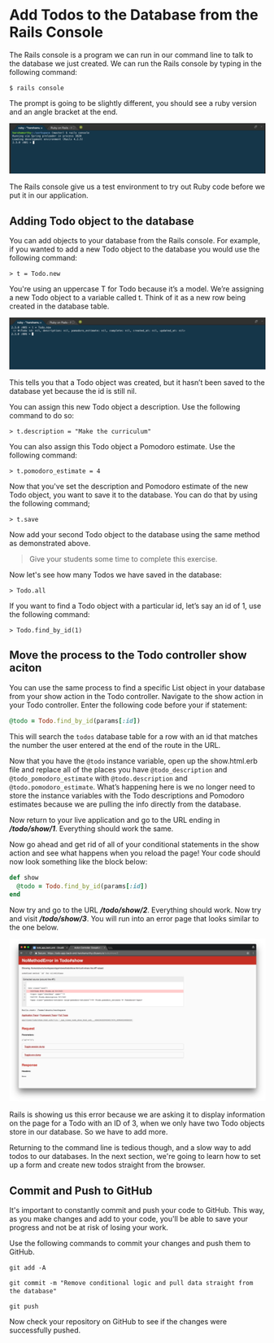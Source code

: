 # Add Todos to the Database from the Rails Console
The Rails console is a program we can run in our command line to talk to the database we just created. We can run the Rails console by typing in the following command:
```shell
$ rails console
```

The prompt is going to be slightly different, you should see a ruby version and an angle bracket at the end.

![Rails Console](/images/add_todos_to_the_database_from_the_rails_console/01.png "Rails Console")

The Rails console give us a test environment to try out Ruby code before we put it in our application.

## Adding Todo object to the database
You can add objects to your database from the Rails console. For example, if you wanted to add a new Todo object to the database you would use the following command:
```shell
> t = Todo.new
```

You're using an uppercase T for Todo because it’s a model. We’re assigning a new Todo object to a variable called t. Think of it as a new row being created in the database table.

![New Todo](/images/add_todos_to_the_database_from_the_rails_console/02.png "New Todo")

This tells you that a Todo object was created, but it hasn’t been saved to the database yet because the id is still nil.

You can assign this new Todo object a description. Use the following command to do so:
```shell
> t.description = "Make the curriculum"
```
You can also assign this Todo object a Pomodoro estimate. Use the following command:
```shell
> t.pomodoro_estimate = 4
```

Now that you've set the description and Pomodoro estimate of the new Todo object, you want to save it to the database. You can do that by using the following command;
```shell
> t.save
```

Now add your second Todo object to the database using the same method as demonstrated above.

>Give your students some time to complete this exercise.

Now let's see how many Todos we have saved in the database:
```shell
> Todo.all
```

If you want to find a Todo object with a particular id, let’s say an id of 1, use the following command:
```shell
> Todo.find_by_id(1)
```

## Move the process to the Todo controller show aciton
You can use the same process to find a specific List object in your database from your show action in the Todo controller. Navigate to the show action in your Todo controller. Enter the following code before your if statement:
```ruby
@todo = Todo.find_by_id(params[:id])
```

This will search the `todos` database table for a row with an id that matches the number the user entered at the end of the route in the URL.

Now that you have the `@todo` instance variable, open up the show.html.erb file and replace all of the places you have `@todo_description` and `@todo_pomodoro_estimate` with `@todo.description` and `@todo.pomodoro_estimate`. What’s happening here is we no longer need to store the instance variables with the Todo descriptions and Pomodoro estimates because we are pulling the info directly from the database.

Now return to your live application and go to the URL ending in ***/todo/show/1***. Everything should work the same.

Now go ahead and get rid of all of your conditional statements in the show action and see what happens when you reload the page! Your code should now look something like the block below:
```ruby
def show
  @todo = Todo.find_by_id(params[:id])
end
```

Now try and go to the URL ***/todo/show/2***. Everything should work. Now try and visit ***/todo/show/3***. You will run into an error page that looks similar to the one below.

![No Method Error](/images/add_todos_to_the_database_from_the_rails_console/03.png "No Method Error")

Rails is showing us this error because we are asking it to display information on the page for a Todo with an ID of 3, when we only have two Todo objects store in our database. So we have to add more.

Returning to the command line is tedious though, and a slow way to add todos to our databases. In the next section, we're going to learn how to set up a form and create new todos straight from the browser.

## Commit and Push to GitHub
It's important to constantly commit and push your code to GitHub. This way, as you make changes and add to your code, you'll be able to save your progress and not be at risk of losing your work.

Use the following commands to commit your changes and push them to GitHub.

```shell
git add -A
```

```shell
git commit -m "Remove conditional logic and pull data straight from the database"
```

```shell
git push
```

Now check your repository on GitHub to see if the changes were successfully pushed.
